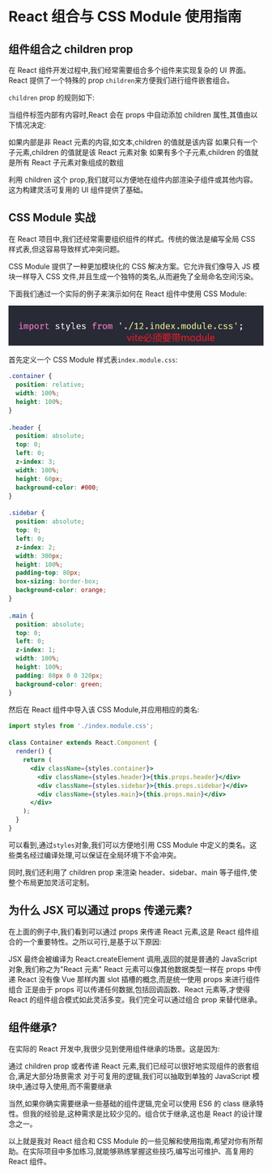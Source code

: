 # React 组合与 CSS Module 使用指南

## 组件组合之 children prop

在 React 组件开发过程中,我们经常需要组合多个组件来实现复杂的 UI 界面。React 提供了一个特殊的 prop `children`来方便我们进行组件嵌套组合。

`children` prop 的规则如下:

当组件标签内部有内容时,React 会在 props 中自动添加 children 属性,其值由以下情况决定:

如果内部是非 React 元素的内容,如文本,children 的值就是该内容
如果只有一个子元素,children 的值就是该 React 元素对象
如果有多个子元素,children 的值就是所有 React 子元素对象组成的数组

利用 children 这个 prop,我们就可以方便地在组件内部渲染子组件或其他内容。这为构建灵活可复用的 UI 组件提供了基础。

## CSS Module 实战

在 React 项目中,我们还经常需要组织组件的样式。传统的做法是编写全局 CSS 样式表,但这容易导致样式冲突问题。

CSS Module 提供了一种更加模块化的 CSS 解决方案。它允许我们像导入 JS 模块一样导入 CSS 文件,并且生成一个独特的类名,从而避免了全局命名空间污染。

下面我们通过一个实际的例子来演示如何在 React 组件中使用 CSS Module:

![](../../assets/cd745d68e16d49fcb3b28a88591a77b4.png)

首先定义一个 CSS Module 样式表`index.module.css`:

```css
.container {
  position: relative;
  width: 100%;
  height: 100%;
}

.header {
  position: absolute;
  top: 0;
  left: 0;
  z-index: 3;
  width: 100%;
  height: 60px;
  background-color: #000;
}

.sidebar {
  position: absolute;
  top: 0;
  left: 0;
  z-index: 2;
  width: 300px;
  height: 100%;
  padding-top: 80px;
  box-sizing: border-box;
  background-color: orange;
}

.main {
  position: absolute;
  top: 0;
  left: 0;
  z-index: 1;
  width: 100%;
  height: 100%;
  padding: 80px 0 0 320px;
  background-color: green;
}
```

然后在 React 组件中导入该 CSS Module,并应用相应的类名:

```jsx
import styles from './index.module.css';

class Container extends React.Component {
  render() {
    return (
      <div className={styles.container}>
        <div className={styles.header}>{this.props.header}</div>
        <div className={styles.sidebar}>{this.props.sidebar}</div>
        <div className={styles.main}>{this.props.main}</div>
      </div>
    );
  }
}
```

可以看到,通过`styles`对象,我们可以方便地引用 CSS Module 中定义的类名。这些类名经过编译处理,可以保证在全局环境下不会冲突。

同时,我们还利用了 children prop 来渲染 header、sidebar、main 等子组件,使整个布局更加灵活可定制。

## 为什么 JSX 可以通过 props 传递元素?

在上面的例子中,我们看到可以通过 props 来传递 React 元素,这是 React 组件组合的一个重要特性。之所以可行,是基于以下原因:

JSX 最终会被编译为 React.createElement 调用,返回的就是普通的 JavaScript 对象,我们称之为"React 元素"
React 元素可以像其他数据类型一样在 props 中传递
React 没有像 Vue 那样内置 slot 插槽的概念,而是统一使用 props 来进行组件组合
正是由于 props 可以传递任何数据,包括回调函数、React 元素等,才使得 React 的组件组合模式如此灵活多变。我们完全可以通过组合 prop 来替代继承。

## 组件继承?

在实际的 React 开发中,我很少见到使用组件继承的场景。这是因为:

通过 children prop 或者传递 React 元素,我们已经可以很好地实现组件的嵌套组合,满足大部分场景需求
对于可复用的逻辑,我们可以抽取到单独的 JavaScript 模块中,通过导入使用,而不需要继承

当然,如果你确实需要继承一些基础的组件逻辑,完全可以使用 ES6 的 class 继承特性。但我的经验是,这种需求是比较少见的。组合优于继承,这也是 React 的设计理念之一。

以上就是我对 React 组合和 CSS Module 的一些见解和使用指南,希望对你有所帮助。在实际项目中多加练习,就能够熟练掌握这些技巧,编写出可维护、高复用的 React 组件。
